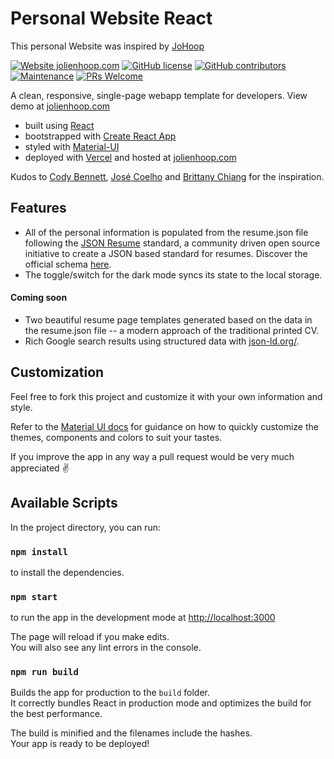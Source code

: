 # Personal Website React

This personal Website was inspired by [JoHoop](https://github.com/JoHoop/personal-website-react)

[![Website jolienhoop.com](https://img.shields.io/website-up-down-green-red/http/shields.io.svg)](https://jolienhoop.com)
[![GitHub license](https://img.shields.io/github/license/Naereen/StrapDown.js.svg)](https://github.com/JoHoop/personal-website-react/blob/master/LICENSE)
[![GitHub contributors](https://img.shields.io/github/contributors/JoHoop/personal-website-react.svg)](https://github.com/JoHoop/personal-website-react/graphs/contributors/)
[![Maintenance](https://img.shields.io/badge/Maintained%3F-yes-green.svg)](https://github.com/JoHoop/personal-website-react/graphs/commit-activity)
[![PRs Welcome](https://img.shields.io/badge/PRs-welcome-brightgreen.svg?style=flat)](http://makeapullrequest.com)

A clean, responsive, single-page webapp template for developers. View demo at [jolienhoop.com](https://jolienhoop.com)

-   built using [React](https://reactjs.org/)
-   bootstrapped with [Create React App](https://github.com/facebook/create-react-app)
-   styled with [Material-UI](https://material-ui.com/)
-   deployed with [Vercel](https://vercel.com) and hosted at [jolienhoop.com](https://jolienhoop.com)

Kudos to [Cody Bennett](https://github.com/CodyJasonBennett), [José Coelho](https://github.com/jcoelho93) and [Brittany Chiang](https://github.com/bchiang7) for the inspiration.

## Features

-   All of the personal information is populated from the resume.json file following the [JSON Resume](https://jsonresume.org/) standard, a community driven open source initiative to create a JSON based standard for resumes. Discover the official schema [here](https://jsonresume.org/schema/).
-   The toggle/switch for the dark mode syncs its state to the local storage.

#### Coming soon

-   Two beautiful resume page templates generated based on the data in the resume.json file -- a modern approach of the traditional printed CV.
-   Rich Google search results using structured data with [json-ld.org/](https://json-ld.org/).

## Customization

Feel free to fork this project and customize it with your own information and style.

Refer to the [Material UI docs](https://material-ui.com/customization/theming/) for guidance on how to quickly customize the themes, components and colors to suit your tastes.

If you improve the app in any way a pull request would be very much appreciated ✌️

## Available Scripts

In the project directory, you can run:

### `npm install`

to install the dependencies.

### `npm start`

to run the app in the development mode at [http://localhost:3000](http://localhost:3000)<br />

The page will reload if you make edits.<br />
You will also see any lint errors in the console.

### `npm run build`

Builds the app for production to the `build` folder.<br />
It correctly bundles React in production mode and optimizes the build for the best performance.

The build is minified and the filenames include the hashes.<br />
Your app is ready to be deployed!
